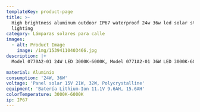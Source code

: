 ```yaml
---
templateKey: product-page
title: >-
  High brightness aluminum outdoor IP67 waterproof 24w 36w led solar street
  lighting
category: Lámparas solares para calle
images:
  - alt: Product Image
    image: /img/15394110403466.jpg
description: |+
  Model 0770A2-01 24W LED 3000K-6000K, Model 0771A2-01 36W LED 3000K-6000K.

material: Aluminio
consumption: '24W, 36W'
voltage: 'Panel solar 15V 21W, 32W, Polycrystalline'
equipment: 'Batería Lithium-Ion 11.1V 9.6AH, 15.6AH'
colorTemperature: 3000K-6000K
ip: IP67
---
```


